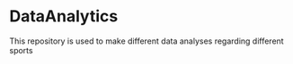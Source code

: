 # DataAnalytics

This repository is used to make different data analyses regarding different sports
